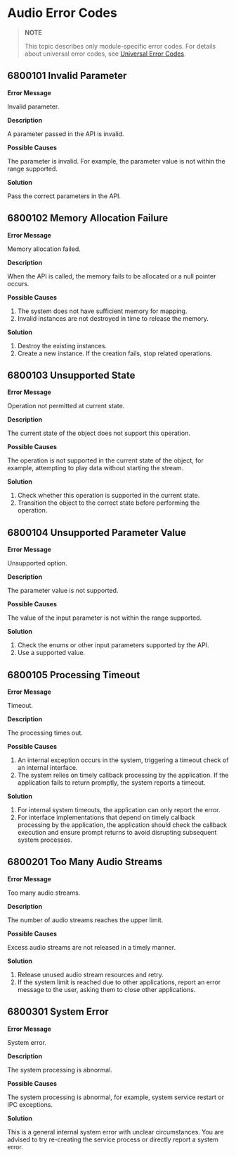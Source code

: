 # Audio Error Codes

> **NOTE**
>
> This topic describes only module-specific error codes. For details about universal error codes, see [Universal Error Codes](../errorcode-universal.md).

## 6800101 Invalid Parameter

**Error Message**

Invalid parameter.

**Description**

A parameter passed in the API is invalid.

**Possible Causes**

The parameter is invalid. For example, the parameter value is not within the range supported.

**Solution**

Pass the correct parameters in the API.

## 6800102 Memory Allocation Failure

**Error Message**

Memory allocation failed.

**Description**

When the API is called, the memory fails to be allocated or a null pointer occurs.

**Possible Causes**

1. The system does not have sufficient memory for mapping.
2. Invalid instances are not destroyed in time to release the memory.

**Solution**

1. Destroy the existing instances.
2. Create a new instance. If the creation fails, stop related operations.

## 6800103 Unsupported State

**Error Message**

Operation not permitted at current state.

**Description**

The current state of the object does not support this operation.

**Possible Causes**

The operation is not supported in the current state of the object, for example, attempting to play data without starting the stream.

**Solution**

1. Check whether this operation is supported in the current state.
2. Transition the object to the correct state before performing the operation.

<!--Del-->
## 6800104 Unsupported Parameter Value

**Error Message**

Unsupported option.

**Description**

The parameter value is not supported.

**Possible Causes**

The value of the input parameter is not within the range supported.

**Solution**

1. Check the enums or other input parameters supported by the API.
2. Use a supported value.
<!--DelEnd-->

## 6800105 Processing Timeout

**Error Message**

Timeout.

**Description**

The processing times out.

**Possible Causes**

1. An internal exception occurs in the system, triggering a timeout check of an internal interface.
2. The system relies on timely callback processing by the application. If the application fails to return promptly, the system reports a timeout.

**Solution**

1. For internal system timeouts, the application can only report the error.
2. For interface implementations that depend on timely callback processing by the application, the application should check the callback execution and ensure prompt returns to avoid disrupting subsequent system processes.

## 6800201 Too Many Audio Streams

**Error Message**

Too many audio streams.

**Description**

The number of audio streams reaches the upper limit.

**Possible Causes**

Excess audio streams are not released in a timely manner.

**Solution**

1. Release unused audio stream resources and retry.
2. If the system limit is reached due to other applications, report an error message to the user, asking them to close other applications.

## 6800301 System Error

**Error Message**

System error.

**Description**

The system processing is abnormal.

**Possible Causes**

The system processing is abnormal, for example, system service restart or IPC exceptions.

**Solution**

This is a general internal system error with unclear circumstances. You are advised to try re-creating the service process or directly report a system error.
